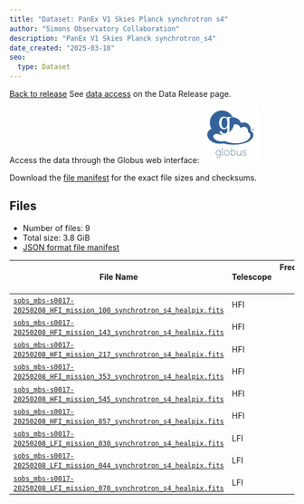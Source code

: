 ```yaml
---
title: "Dataset: PanEx V1 Skies Planck synchrotron s4"
author: "Simons Observatory Collaboration"
description: "PanEx V1 Skies Planck synchrotron_s4"
date_created: "2025-03-18"
seo:
  type: Dataset
---
```


[Back to release](./panexv1-planck.html#datasets)
See [data access](./panexv1-planck.html#data-access) on the Data Release page.

Access the data through the Globus web interface: [![Download via Globus](images/globus-logo.png)](https://app.globus.org/file-manager?origin_id=53b2a147-ae9d-4bbf-9d18-3b46d133d4bb&origin_path=%2Fpanexp_v1_planck%2Fsynchrotron_s4%2F)

Download the [file manifest](https://g-0a470a.6b7bd8.0ec8.data.globus.org/panexp_v1_planck/synchrotron_s4/manifest.json) for the exact file sizes and checksums.

## Files

- Number of files: 9
- Total size: 3.8 GiB
- [JSON format file manifest](https://g-0a470a.6b7bd8.0ec8.data.globus.org/panexp_v1_planck/synchrotron_s4/manifest.json)

|                                                                                                         File Name                                                                                                         | Telescope | Frequency Band (GHz) | Pixelization |   Size    |
| ------------------------------------------------------------------------------------------------------------------------------------------------------------------------------------------------------------------------- | --------- | -------------------: | ------------ | --------- |
| [`sobs_mbs-s0017-20250208_HFI_mission_100_synchrotron_s4_healpix.fits`](https://g-0a470a.6b7bd8.0ec8.data.globus.org/panexp_v1_planck/synchrotron_s4/sobs_mbs-s0017-20250208_HFI_mission_100_synchrotron_s4_healpix.fits) | HFI       |                  100 | healpix      | 576.0 MiB |
| [`sobs_mbs-s0017-20250208_HFI_mission_143_synchrotron_s4_healpix.fits`](https://g-0a470a.6b7bd8.0ec8.data.globus.org/panexp_v1_planck/synchrotron_s4/sobs_mbs-s0017-20250208_HFI_mission_143_synchrotron_s4_healpix.fits) | HFI       |                  143 | healpix      | 576.0 MiB |
| [`sobs_mbs-s0017-20250208_HFI_mission_217_synchrotron_s4_healpix.fits`](https://g-0a470a.6b7bd8.0ec8.data.globus.org/panexp_v1_planck/synchrotron_s4/sobs_mbs-s0017-20250208_HFI_mission_217_synchrotron_s4_healpix.fits) | HFI       |                  217 | healpix      | 576.0 MiB |
| [`sobs_mbs-s0017-20250208_HFI_mission_353_synchrotron_s4_healpix.fits`](https://g-0a470a.6b7bd8.0ec8.data.globus.org/panexp_v1_planck/synchrotron_s4/sobs_mbs-s0017-20250208_HFI_mission_353_synchrotron_s4_healpix.fits) | HFI       |                  353 | healpix      | 576.0 MiB |
| [`sobs_mbs-s0017-20250208_HFI_mission_545_synchrotron_s4_healpix.fits`](https://g-0a470a.6b7bd8.0ec8.data.globus.org/panexp_v1_planck/synchrotron_s4/sobs_mbs-s0017-20250208_HFI_mission_545_synchrotron_s4_healpix.fits) | HFI       |                  545 | healpix      | 576.0 MiB |
| [`sobs_mbs-s0017-20250208_HFI_mission_857_synchrotron_s4_healpix.fits`](https://g-0a470a.6b7bd8.0ec8.data.globus.org/panexp_v1_planck/synchrotron_s4/sobs_mbs-s0017-20250208_HFI_mission_857_synchrotron_s4_healpix.fits) | HFI       |                  857 | healpix      | 576.0 MiB |
| [`sobs_mbs-s0017-20250208_LFI_mission_030_synchrotron_s4_healpix.fits`](https://g-0a470a.6b7bd8.0ec8.data.globus.org/panexp_v1_planck/synchrotron_s4/sobs_mbs-s0017-20250208_LFI_mission_030_synchrotron_s4_healpix.fits) | LFI       |                   30 | healpix      | 144.0 MiB |
| [`sobs_mbs-s0017-20250208_LFI_mission_044_synchrotron_s4_healpix.fits`](https://g-0a470a.6b7bd8.0ec8.data.globus.org/panexp_v1_planck/synchrotron_s4/sobs_mbs-s0017-20250208_LFI_mission_044_synchrotron_s4_healpix.fits) | LFI       |                   44 | healpix      | 144.0 MiB |
| [`sobs_mbs-s0017-20250208_LFI_mission_070_synchrotron_s4_healpix.fits`](https://g-0a470a.6b7bd8.0ec8.data.globus.org/panexp_v1_planck/synchrotron_s4/sobs_mbs-s0017-20250208_LFI_mission_070_synchrotron_s4_healpix.fits) | LFI       |                   70 | healpix      | 144.0 MiB |
